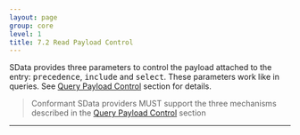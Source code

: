 ```yaml
---
layout: page
group: core
level: 1
title: 7.2 Read Payload Control
---
```


SData provides three parameters to control the payload attached to the entry:
<tt>precedence</tt>, <tt>include</tt> and <tt>select</tt>. These parameters work
like in queries. See [Query Payload Control](../0605/ "6.5 Query Payload Control") section
for details.

<blockquote class="compliance">Conformant SData providers MUST support the three mechanisms
described in the <a href="../0605/" title="6.5 Query Payload Control">Query Payload Control</a> section</blockquote>

* * *